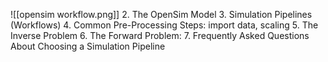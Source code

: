 ![[opensim workflow.png]]
2. The OpenSim Model
3. Simulation Pipelines (Workflows)
4. Common Pre-Processing Steps: import data, scaling
5. The Inverse Problem
6. The Forward Problem:
7. Frequently Asked Questions About Choosing a Simulation Pipeline
  